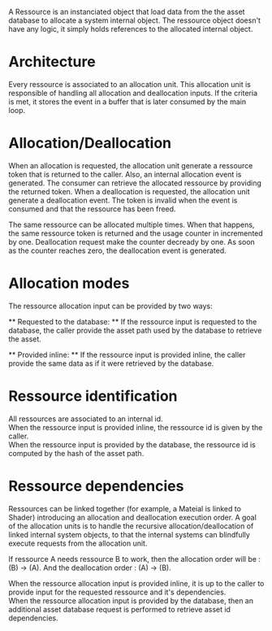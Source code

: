 
A Ressource is an instanciated object that load data from the the asset database to allocate a system internal object. The ressource object doesn't have any logic, it simply holds references to the allocated internal object.

# Architecture

<svg-inline src="ressource_architecture.svg"></svg-inline>

Every ressource is associated to an allocation unit. This allocation unit is responsible of handling all allocation and deallocation inputs. If the criteria is met, it stores the event in a buffer that is later consumed by the main loop.

# Allocation/Deallocation

When an allocation is requested, the allocation unit generate a ressource token that is returned to the caller. Also, an internal allocation event is generated. The consumer can retrieve the allocated ressource by providing the returned token.
When a deallocation is requested, the allocation unit generate a deallocation event. The token is invalid when the event is consumed and that the ressource has been freed.

The same ressource can be allocated multiple times. When that happens, the same ressource token is returned and the usage counter in incremented by one. Deallocation request make the counter decready by one. As soon as the counter reaches zero, the deallocation event is generated.

# Allocation modes

The ressource allocation input can be provided by two ways:

** Requested to the database: **
If the ressource input is requested to the database, the caller provide the asset path used by the database to retrieve the asset. <br/>

** Provided inline: **
If the ressource input is provided inline, the caller provide the same data as if it were retrieved by the database.

# Ressource identification

All ressources are associated to an internal id. <br/>
When the ressource input is provided inline, the ressource id is given by the caller. <br/>
When the ressource input is provided by the database, the ressource id is computed by the hash of the asset path.

# Ressource dependencies

Ressources can be linked together (for example, a Mateial is linked to Shader) introducing an allocation and deallocation execution order. A goal of the allocation units is to handle the recursive allocation/deallocation of linked internal system objects, to that the internal systems can blindfully execute requests from the allocation unit.

If ressource A needs ressource B to work, then the allocation order will be : (B) -> (A). And the deallocation order : (A) -> (B).

<svg-inline src="ressource_dependencies.svg"></svg-inline>

When the ressource allocation input is provided inline, it is up to the caller to provide input for the requested ressource and it's dependencies. <br/>
When the ressource allocation input is provided by the database, then an additional asset database request is performed to retrieve asset id dependencies.

<svg-inline src="ressource_allocation_database_dependencies.svg"></svg-inline>